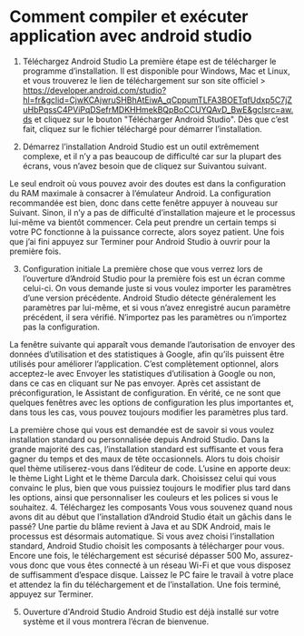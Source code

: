 # Comment compiler et exécuter application avec android studio

1. Téléchargez Android Studio
La première étape est de télécharger le programme d’installation. Il est disponible pour Windows, Mac et Linux, et vous trouverez le lien de téléchargement sur son site officiel > https://developer.android.com/studio?hl=fr&gclid=CjwKCAjwruSHBhAtEiwA_qCppumTLFA3BOETqfUdxp5C7jZuHbPqssC4PViPqDSefrMDKHHmekBQpBoCCUYQAvD_BwE&gclsrc=aw.ds
et cliquez sur le bouton "Télécharger Android Studio".
Dès que c’est fait, cliquez sur le fichier téléchargé pour démarrer l’installation.

2. Démarrez l’installation
Android Studio est un outil extrêmement complexe, et il n’y a pas beaucoup de difficulté car sur la plupart des écrans, vous n’avez besoin que de cliquez sur Suivantou suivant.

Le seul endroit où vous pouvez avoir des doutes est dans la configuration du RAM maximale à consacrer à l’émulateur Android. La configuration recommandée est bien, donc dans cette fenêtre appuyer à nouveau sur Suivant.
Sinon, il n’y a pas de difficulté d’installation majeure et le processus lui-même va bientôt commencer. Cela peut prendre un certain temps si votre PC fonctionne à la puissance correcte, alors soyez patient. Une fois que j’ai fini appuyez sur Terminer pour Android Studio à ouvrir pour la première fois.

3. Configuration initiale
La première chose que vous verrez lors de l’ouverture d’Android Studio pour la première fois est un écran comme celui-ci. On vous demande juste si vous voulez importer les paramètres d’une version précédente. Android Studio détecte généralement les paramètres par lui-même, et si vous n’avez enregistré aucun paramètre précédent, il sera vérifié. N’importez pas les paramètres ou n’importez pas la configuration.

La fenêtre suivante qui apparaît vous demande l’autorisation de envoyer des données d’utilisation et des statistiques à Google, afin qu’ils puissent être utilisés pour améliorer l’application. C’est complètement optionnel, alors acceptez-le avec Envoyer les statistiques d’utilisation à Google ou non, dans ce cas en cliquant sur Ne pas envoyer.
Après cet assistant de préconfiguration, le Assistant de configuration. En vérité, ce ne sont que quelques fenêtres avec les options de configuration les plus importantes et, dans tous les cas, vous pouvez toujours modifier les paramètres plus tard.

La première chose qui vous est demandée est de savoir si vous voulez installation standard ou personnalisée depuis Android Studio. Dans la grande majorité des cas, l’installation standard est suffisante et vous fera gagner du temps et des maux de tête occasionnels.
Alors tu dois choisir quel thème utiliserez-vous dans l’éditeur de code. L’usine en apporte deux: le thème Light Light et le thème Darcula dark. Choisissez celui qui vous convainc le plus, bien que vous puissiez toujours le modifier plus tard dans les options, ainsi que personnaliser les couleurs et les polices si vous le souhaitez.
4. Téléchargez les composants
Vous vous souvenez quand nous avons dit au début que l’installation d’Android Studio était un gâchis dans le passé? Une partie du blâme revient à Java et au SDK Android, mais le processus est désormais automatique. Si vous avez choisi l’installation standard, Android Studio choisit les composants à télécharger pour vous.
Encore une fois, le téléchargement est sécurisé dépasser 500 Mo, assurez-vous donc que vous êtes connecté à un réseau Wi-Fi et que vous disposez de suffisamment d’espace disque. Laissez le PC faire le travail à votre place et attendez la fin du téléchargement et de l’installation. Une fois terminé, appuyez sur Terminer.

5. Ouverture d'Android Studio
Android Studio est déjà installé sur votre système et il vous montrera l’écran de bienvenue.
